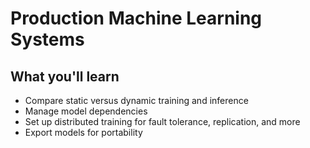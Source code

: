 # Production Machine Learning Systems

## What you'll learn

- Compare static versus dynamic training and inference
- Manage model dependencies
- Set up distributed training for fault tolerance, replication, and more
- Export models for portability